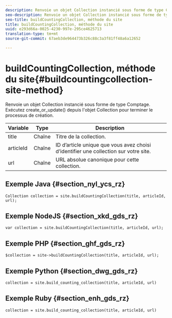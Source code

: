 ```yaml
---
description: Renvoie un objet Collection instancié sous forme de type Comptage. Exécutez create_or_update() depuis l'objet Collection pour terminer le processus de création.
seo-description: Renvoie un objet Collection instancié sous forme de type Comptage. Exécutez create_or_update() depuis l'objet Collection pour terminer le processus de création.
seo-title: buildCountingCollection, méthode du site
title: buildCountingCollection, méthode du site
uuid: e293d66a-0025-4230-997e-295ce4625713
translation-type: tm+mt
source-git-commit: 67aeb3de964473b326c88c3a3f81ff48a6a12652

---
```



# buildCountingCollection, méthode du site{#buildcountingcollection-site-method}

Renvoie un objet Collection instancié sous forme de type Comptage. Exécutez create_or_update() depuis l'objet Collection pour terminer le processus de création.

| Variable | Type | Description |
|--- |--- |--- |
| title | Chaîne | Titre de la collection. |
| articleId | Chaîne | ID d’article unique que vous avez choisi d’identifier une collection sur votre site. |
| url | Chaîne | URL absolue canonique pour cette collection. |

## Exemple Java {#section_nyl_ycs_rz}

```
Collection collection = site.buildCountingCollection(title, articleId, url); 
```

## Exemple NodeJS {#section_xkd_gds_rz}

```
var collection = site.buildCountingCollection(title, articleId, url); 
```

## Exemple PHP {#section_ghf_gds_rz}

```
$collection = site->buildCountingCollection(title, articleId, url); 
```

## Exemple Python {#section_dwg_gds_rz}

```
collection = site.build_counting_collection(title, articleId, url) 
```

## Exemple Ruby {#section_enh_gds_rz}

```
collection = site.build_counting_collection(title, articleId, url) 
```

